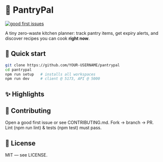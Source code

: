 # 🥫 PantryPal

[![good first issues](https://img.shields.io/github/issues/abutler911/pantrypal/good%20first%20issue?label=good%20first%20issues&style=flat-square)](https://github.com/abutler911/pantrypal/issues?q=is%3Aissue+is%3Aopen+label%3A%22good+first+issue%22)

A tiny zero-waste kitchen planner: track pantry items, get expiry alerts, and discover recipes you can cook **right now**.

## 🚀 Quick start

```bash
git clone https://github.com/YOUR-USERNAME/pantrypal
cd pantrypal
npm run setup   # installs all workspaces
npm run dev     # client @ 5173, API @ 5000
```

## ✨ Highlights

## 🤝 Contributing

Open a good first issue or see CONTRIBUTING.md. Fork → branch → PR.
Lint (npm run lint) & tests (npm test) must pass.

## 📄 License

MIT — see LICENSE.
